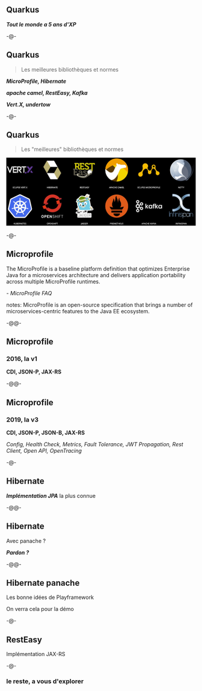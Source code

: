 
## Quarkus

***Tout le monde a 5 ans d'XP***

-@-

## Quarkus

> Les meilleures bibliothèques et normes

***MicroProfile, Hibernate***

***apache camel, RestEasy, Kafka***

***Vert.X, undertow***

-@-

## Quarkus

> Les "meilleures" bibliothèques et normes

![](images/librairies_standards.jpg)

-@-

## Microprofile

The MicroProfile is a baseline platform definition that optimizes Enterprise Java for a microservices architecture and delivers application portability across multiple MicroProfile runtimes.  


*- MicroProfile FAQ*<!-- .element style="color: #e57125; float: right" -->

notes:
MicroProfile is an open-source specification that brings a number of microservices-centric features to the Java EE ecosystem.

-@@-

## Microprofile

### 2016, la v1

**CDI, JSON-P, JAX-RS**

-@@-

## Microprofile

### 2019, la v3

**CDI, JSON-P, JSON-B, JAX-RS**

*Config, Health Check, Metrics, Fault Tolerance, JWT Propagation, Rest Client, Open API, OpenTracing*<!-- .element style="font-size: 80%;" -->

-@-

## Hibernate

***Implémentation JPA***
la plus connue

-@@-

## Hibernate

Avec panache ?

***Pardon ?***<!-- .element class="fragment" -->

-@@-

## Hibernate panache

Les bonne idées de Playframework

On verra cela pour la démo<!-- .element class="fragment" -->

-@-

## RestEasy

Implémentation JAX-RS

-@-

### le reste, a vous d'explorer
